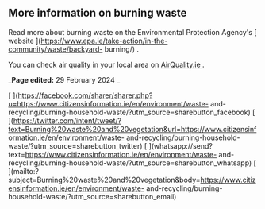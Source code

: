 ##  More information on burning waste

Read more about burning waste on the Environmental Protection Agency's [
website ](https://www.epa.ie/take-action/in-the-community/waste/backyard-
burning/) .

You can check air quality in your local area on [ AirQuality.ie
](https://airquality.ie/) .

_**Page edited:** 29 February 2024 _

[
](https://facebook.com/sharer/sharer.php?u=https://www.citizensinformation.ie/en/environment/waste-
and-recycling/burning-household-waste/?utm_source=sharebutton_facebook) [
](https://twitter.com/intent/tweet/?text=Burning%20waste%20and%20vegetation&url=https://www.citizensinformation.ie/en/environment/waste-
and-recycling/burning-household-waste/?utm_source=sharebutton_twitter) [
](whatsapp://send?text=https://www.citizensinformation.ie/en/environment/waste-
and-recycling/burning-household-waste/?utm_source=sharebutton_whatsapp) [
](mailto:?subject=Burning%20waste%20and%20vegetation&body=https://www.citizensinformation.ie/en/environment/waste-
and-recycling/burning-household-waste/?utm_source=sharebutton_email) [
](javascript:void\(0\))
